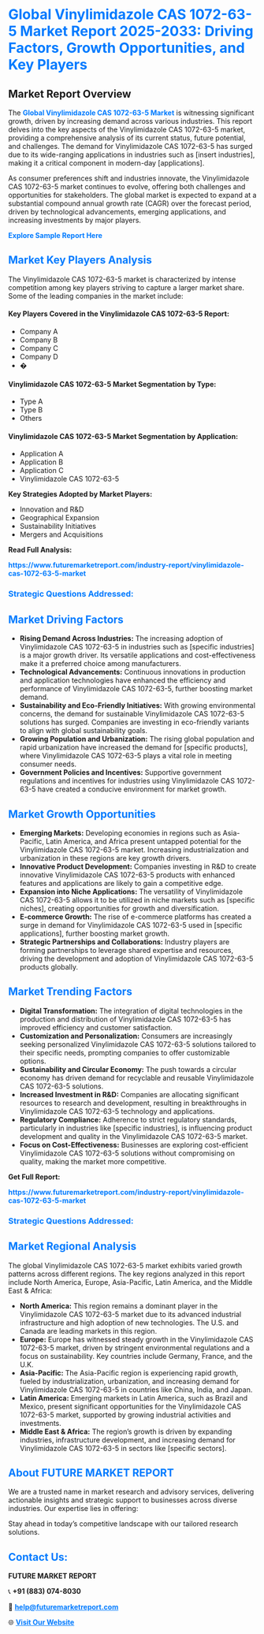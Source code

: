 <h1 style="color: #007BFF;">Global Vinylimidazole CAS 1072-63-5 Market Report 2025-2033: Driving Factors, Growth Opportunities, and Key Players</h1>

<section id="overview">
<h2>Market Report Overview</h2>
<p>The <a href="https://www.futuremarketreport.com/industry-report/vinylimidazole-cas-1072-63-5-market" style="color: #007BFF; text-decoration: none;"><strong>Global Vinylimidazole CAS 1072-63-5 Market</strong></a> is witnessing significant growth, driven by increasing demand across various industries. This report delves into the key aspects of the Vinylimidazole CAS 1072-63-5 market, providing a comprehensive analysis of its current status, future potential, and challenges. The demand for Vinylimidazole CAS 1072-63-5 has surged due to its wide-ranging applications in industries such as [insert industries], making it a critical component in modern-day [applications].</p>
<p>As consumer preferences shift and industries innovate, the Vinylimidazole CAS 1072-63-5 market continues to evolve, offering both challenges and opportunities for stakeholders. The global market is expected to expand at a substantial compound annual growth rate (CAGR) over the forecast period, driven by technological advancements, emerging applications, and increasing investments by major players.</p>
</section>

<section id="overview">
<p><a href="https://www.futuremarketreport.com/request-sample/reportId=116459" style="color: #007BFF; text-decoration: none;"><strong>Explore Sample Report Here</strong></a></p>
</section>

<section id="key-players">
<h2 style="color: #007BFF;">Market Key Players Analysis</h2>
<p>The Vinylimidazole CAS 1072-63-5 market is characterized by intense competition among key players striving to capture a larger market share. Some of the leading companies in the market include:</p>
<h4>Key Players Covered in the Vinylimidazole CAS 1072-63-5 Report:</h4>
<ul><li>Company A</li><li>Company B</li><li>Company C</li><li>Company D</li><li>�</li></ul>
<h4>Vinylimidazole CAS 1072-63-5 Market Segmentation by Type:</h4>
<ul><li>Type A</li><li>Type B</li><li>Others</li></ul>

<h4>Vinylimidazole CAS 1072-63-5 Market Segmentation by Application:</h4>
<ul><li>Application A</li><li>Application B</li><li>Application C</li><li>Vinylimidazole CAS 1072-63-5</li></ul>
<p><strong>Key Strategies Adopted by Market Players:</strong></p>
<ul>
<li>Innovation and R&D</li>
<li>Geographical Expansion</li>
<li>Sustainability Initiatives</li>
<li>Mergers and Acquisitions</li>
</ul>
</section>

<section>
<p><strong>Read Full Analysis: </strong></p><a href="https://www.futuremarketreport.com/industry-report/vinylimidazole-cas-1072-63-5-market" style="color: #007BFF; text-decoration: none;"><strong>https://www.futuremarketreport.com/industry-report/vinylimidazole-cas-1072-63-5-market</strong></a>
<h3 style="color: #007BFF;">Strategic Questions Addressed:</h3>
</section>

<section id="driving-factors">
<h2 style="color: #007BFF;">Market Driving Factors</h2>
<ul>
<li><strong>Rising Demand Across Industries:</strong> The increasing adoption of Vinylimidazole CAS 1072-63-5 in industries such as [specific industries] is a major growth driver. Its versatile applications and cost-effectiveness make it a preferred choice among manufacturers.</li>
<li><strong>Technological Advancements:</strong> Continuous innovations in production and application technologies have enhanced the efficiency and performance of Vinylimidazole CAS 1072-63-5, further boosting market demand.</li>
<li><strong>Sustainability and Eco-Friendly Initiatives:</strong> With growing environmental concerns, the demand for sustainable Vinylimidazole CAS 1072-63-5 solutions has surged. Companies are investing in eco-friendly variants to align with global sustainability goals.</li>
<li><strong>Growing Population and Urbanization:</strong> The rising global population and rapid urbanization have increased the demand for [specific products], where Vinylimidazole CAS 1072-63-5 plays a vital role in meeting consumer needs.</li>
<li><strong>Government Policies and Incentives:</strong> Supportive government regulations and incentives for industries using Vinylimidazole CAS 1072-63-5 have created a conducive environment for market growth.</li>
</ul>
</section>

<section id="growth-opportunities">
<h2 style="color: #007BFF;">Market Growth Opportunities</h2>
<ul>
<li><strong>Emerging Markets:</strong> Developing economies in regions such as Asia-Pacific, Latin America, and Africa present untapped potential for the Vinylimidazole CAS 1072-63-5 market. Increasing industrialization and urbanization in these regions are key growth drivers.</li>
<li><strong>Innovative Product Development:</strong> Companies investing in R&D to create innovative Vinylimidazole CAS 1072-63-5 products with enhanced features and applications are likely to gain a competitive edge.</li>
<li><strong>Expansion into Niche Applications:</strong> The versatility of Vinylimidazole CAS 1072-63-5 allows it to be utilized in niche markets such as [specific niches], creating opportunities for growth and diversification.</li>
<li><strong>E-commerce Growth:</strong> The rise of e-commerce platforms has created a surge in demand for Vinylimidazole CAS 1072-63-5 used in [specific applications], further boosting market growth.</li>
<li><strong>Strategic Partnerships and Collaborations:</strong> Industry players are forming partnerships to leverage shared expertise and resources, driving the development and adoption of Vinylimidazole CAS 1072-63-5 products globally.</li>
</ul>
</section>

<section id="trending-factors">
<h2 style="color: #007BFF;">Market Trending Factors</h2>
<ul>
<li><strong>Digital Transformation:</strong> The integration of digital technologies in the production and distribution of Vinylimidazole CAS 1072-63-5 has improved efficiency and customer satisfaction.</li>
<li><strong>Customization and Personalization:</strong> Consumers are increasingly seeking personalized Vinylimidazole CAS 1072-63-5 solutions tailored to their specific needs, prompting companies to offer customizable options.</li>
<li><strong>Sustainability and Circular Economy:</strong> The push towards a circular economy has driven demand for recyclable and reusable Vinylimidazole CAS 1072-63-5 solutions.</li>
<li><strong>Increased Investment in R&D:</strong> Companies are allocating significant resources to research and development, resulting in breakthroughs in Vinylimidazole CAS 1072-63-5 technology and applications.</li>
<li><strong>Regulatory Compliance:</strong> Adherence to strict regulatory standards, particularly in industries like [specific industries], is influencing product development and quality in the Vinylimidazole CAS 1072-63-5 market.</li>
<li><strong>Focus on Cost-Effectiveness:</strong> Businesses are exploring cost-efficient Vinylimidazole CAS 1072-63-5 solutions without compromising on quality, making the market more competitive.</li>
</ul>
</section>

<section>
<p><strong>Get Full Report: </strong></p><a href="https://www.futuremarketreport.com/industry-report/vinylimidazole-cas-1072-63-5-market" style="color: #007BFF; text-decoration: none;"><strong>https://www.futuremarketreport.com/industry-report/vinylimidazole-cas-1072-63-5-market</strong></a>
<h3 style="color: #007BFF;">Strategic Questions Addressed:</h3>
</section>


<section id="regional-analysis">
<h2 style="color: #007BFF;">Market Regional Analysis</h2>
<p>The global Vinylimidazole CAS 1072-63-5 market exhibits varied growth patterns across different regions. The key regions analyzed in this report include North America, Europe, Asia-Pacific, Latin America, and the Middle East & Africa:</p>
<ul>
<li><strong>North America:</strong> This region remains a dominant player in the Vinylimidazole CAS 1072-63-5 market due to its advanced industrial infrastructure and high adoption of new technologies. The U.S. and Canada are leading markets in this region.</li>
<li><strong>Europe:</strong> Europe has witnessed steady growth in the Vinylimidazole CAS 1072-63-5 market, driven by stringent environmental regulations and a focus on sustainability. Key countries include Germany, France, and the U.K.</li>
<li><strong>Asia-Pacific:</strong> The Asia-Pacific region is experiencing rapid growth, fueled by industrialization, urbanization, and increasing demand for Vinylimidazole CAS 1072-63-5 in countries like China, India, and Japan.</li>
<li><strong>Latin America:</strong> Emerging markets in Latin America, such as Brazil and Mexico, present significant opportunities for the Vinylimidazole CAS 1072-63-5 market, supported by growing industrial activities and investments.</li>
<li><strong>Middle East & Africa:</strong> The region’s growth is driven by expanding industries, infrastructure development, and increasing demand for Vinylimidazole CAS 1072-63-5 in sectors like [specific sectors].</li>
</ul>
</section>

<footer>
<h2 style="color: #007BFF;">About FUTURE MARKET REPORT</h2>
<p>We are a trusted name in market research and advisory services, delivering actionable insights and strategic support to businesses across diverse industries. Our expertise lies in offering:</p>

<p>Stay ahead in today’s competitive landscape with our tailored research solutions.</p>

<h2 style="color: #007BFF;">Contact Us:</h2>
<p><strong>FUTURE MARKET REPORT</strong></p>
<p>📞 <strong>+91 (883) 074-8030</strong></p>
<p>📧 <strong><a href="mailto:help@futuremarketreport.com" style="color: #007BFF;">help@futuremarketreport.com</a></strong></p>
<p>🌐 <strong><a href="https://www.futuremarketreport.com/" style="color: #007BFF;">Visit Our Website</a></strong></p>
</footer>